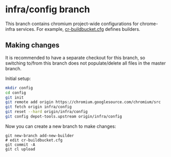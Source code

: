 # infra/config branch

This branch contains chromium project-wide configurations
for chrome-infra services.
For example, [cr-buildbucket.cfg](cr-buildbucket.cfg) defines builders.

## Making changes

It is recommended to have a separate checkout for this branch, so switching
to/from this branch does not populate/delete all files in the master branch.

Initial setup:

```bash
mkdir config
cd config
git init
git remote add origin https://chromium.googlesource.com/chromium/src
git fetch origin infra/config
git reset --hard origin/infra/config
git config depot-tools.upstream origin/infra/config
```

Now you can create a new branch to make changes:

```
git new-branch add-new-builder
# edit cr-buildbucket.cfg
git commit -A
git cl upload
```
